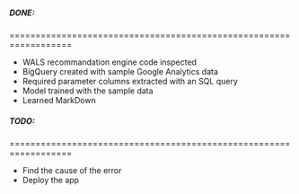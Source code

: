 ##### DONE:
==================================================================
* WALS recommandation engine code inspected
* BigQuery created with sample Google Analytics data
* Required parameter columns extracted with an SQL query
* Model trained with the sample data
* Learned MarkDown

##### TODO:
==================================================================
* Find the cause of the error 
* Deploy the app